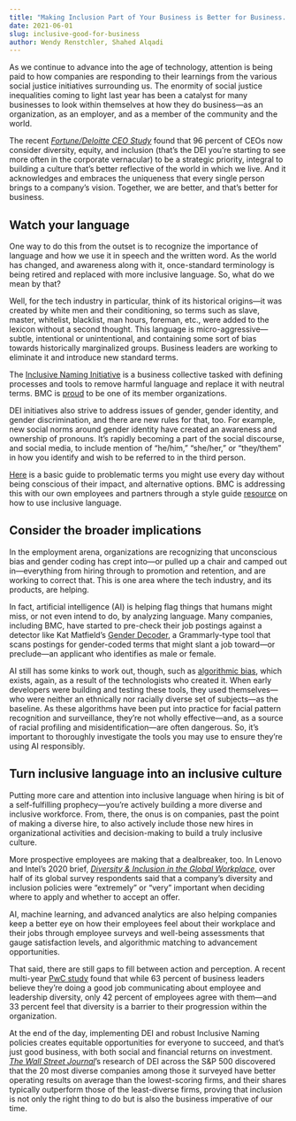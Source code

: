 ```yaml
---
title: "Making Inclusion Part of Your Business is Better for Business. Period."
date: 2021-06-01
slug: inclusive-good-for-business
author: Wendy Renstchler, Shahed Alqadi
---
```


As we continue to advance into the age of technology, attention is being paid to how companies are responding to their learnings from the various social justice initiatives surrounding us. The enormity of social justice inequalities coming to light last year has been a catalyst for many businesses to look within themselves at how they do business—as an organization, as an employer, and as a member of the community and the world.

The recent _[Fortune/Deloitte CEO Study](https://www2.deloitte.com/us/en/pages/chief-executive-officer/articles/ceo-survey-gauging-priorities.html)_ found that 96 percent of CEOs now consider diversity, equity, and inclusion (that’s the DEI you’re starting to see more often in the corporate vernacular) to be a strategic priority, integral to building a culture that’s better reflective of the world in which we live. And it acknowledges and embraces the uniqueness that every single person brings to a company’s vision. Together, we are better, and that’s better for business.


## Watch your language

One way to do this from the outset is to recognize the importance of language and how we use it in speech and the written word. As the world has changed, and awareness along with it, once-standard terminology is being retired and replaced with more inclusive language. So, what do we mean by that?

Well, for the tech industry in particular, think of its historical origins—it was created by white men and their conditioning, so terms such as slave, master, whitelist, blacklist, man hours, foreman, etc., were added to the lexicon without a second thought. This language is micro-aggressive—subtle, intentional or unintentional, and containing some sort of bias towards historically marginalized groups. Business leaders are working to eliminate it and introduce new standard terms.

The [Inclusive Naming Initiative](https://inclusivenaming.org/) is a business collective tasked with defining processes and tools to remove harmful language and replace it with neutral terms. BMC is [proud](https://www.bmc.com/corporate/corporate-responsibility-impact.html) to be one of its member organizations.

DEI initiatives also strive to address issues of gender, gender identity, and gender discrimination, and there are new rules for that, too. For example, new social norms around gender identity have created an awareness and ownership of pronouns. It’s rapidly becoming a part of the social discourse, and social media, to include mention of “he/him,” “she/her,” or “they/them” in how you identify and wish to be referred to in the third person.

[Here](https://inclusivenaming.org/language/word-list) is a basic guide to problematic terms you might use every day without being conscious of their impact, and alternative options. BMC is addressing this with our own employees and partners through a style guide [resource](https://s7280.pcdn.co/wp-content/uploads/2021/02/Language-compressed-3.pdf) on how to use inclusive language.


## Consider the broader implications

In the employment arena, organizations are recognizing that unconscious bias and gender coding has crept into—or pulled up a chair and camped out in—everything from hiring through to promotion and retention, and are working to correct that. This is one area where the tech industry, and its products, are helping.

In fact, artificial intelligence (AI) is helping flag things that humans might miss, or not even intend to do, by analyzing language. Many companies, including BMC, have started to pre-check their job postings against a detector like Kat Matfield’s [Gender Decoder](https://web.archive.org/web/20210209151822/http://gender-decoder.katmatfield.com/), a Grammarly-type tool that scans postings for gender-coded terms that might slant a job toward—or preclude—an applicant who identifies as male or female.

AI still has some kinks to work out, though, such as [algorithmic bias](https://www.youtube.com/watch?v=UG_X_7g63rY), which exists, again, as a result of the technologists who created it. When early developers were building and testing these tools, they used themselves—who were neither an ethnically nor racially diverse set of subjects—as the baseline. As these algorithms have been put into practice for facial pattern recognition and surveillance, they’re not wholly effective—and, as a source of racial profiling and misidentification—are often dangerous. So, it’s important to thoroughly investigate the tools you may use to ensure they’re using AI responsibly.


## Turn inclusive language into an inclusive culture

Putting more care and attention into inclusive language when hiring is bit of a self-fulfilling prophecy—you’re actively building a more diverse and inclusive workforce. From, there, the onus is on companies, past the point of making a diverse hire, to also actively include those new hires in organizational activities and decision-making to build a truly inclusive culture.

More prospective employees are making that a dealbreaker, too. In Lenovo and Intel’s 2020 brief, _[Diversity & Inclusion in the Global Workplace](https://news.lenovo.com/wp-content/uploads/2020/07/LENOVO_INTEL_D_I_Research-Brief_7.2020.pdf)_, over half of its global survey respondents said that a company’s diversity and inclusion policies were “extremely” or “very” important when deciding where to apply and whether to accept an offer.

AI, machine learning, and advanced analytics are also helping companies keep a better eye on how their employees feel about their workplace and their jobs through employee surveys and well-being assessments that gauge satisfaction levels, and algorithmic matching to advancement opportunities.

That said, there are still gaps to fill between action and perception. A recent multi-year [PwC study](https://www.pwc.com/gx/en/services/people-organisation/global-diversity-and-inclusion-survey.html) found that while 63 percent of business leaders believe they’re doing a good job communicating about employee and leadership diversity, only 42 percent of employees agree with them—and 33 percent feel that diversity is a barrier to their progression within the organization.

At the end of the day, implementing DEI and robust Inclusive Naming policies creates equitable opportunities for everyone to succeed, and that’s just good business, with both social and financial returns on investment. _[The Wall Street Journal](https://www.wsj.com/articles/the-business-case-for-more-diversity-11572091200)_’s research of DEI across the S&P 500 discovered that the 20 most diverse companies among those it surveyed have better operating results on average than the lowest-scoring firms, and their shares typically outperform those of the least-diverse firms, proving that inclusion is not only the right thing to do but is also the business imperative of our time.
